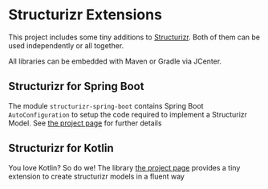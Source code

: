 # Structurizr Extensions

This project includes some tiny additions to [Structurizr](https://structurizr.com/). Both of them can be used independently
or all together.

All libraries can be embedded with Maven or Gradle via JCenter.


## Structurizr for Spring Boot


The module `structurizr-spring-boot` contains Spring Boot `AutoConfiguration` to setup the code required to implement
a Structurizr Model. See [the project page](https://github.com/Catalysts/structurizr-extensions/tree/master/structurizr-spring-boot) for further details


## Structurizr for Kotlin

You love Kotlin? So do we! The library [the project page](https://github.com/Catalysts/structurizr-extensions/tree/master/structurizr-kotlin) provides
a tiny extension to create structurizr models in a fluent way